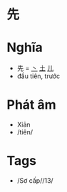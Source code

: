 # 先

# Nghĩa
* 先 = [丶](丶.md) [土](土.md) [儿](儿.md)
* đầu tiên, trước

# Phát âm
* Xiān
*  /tiên/

# Tags
* /Sơ cấp//13/

